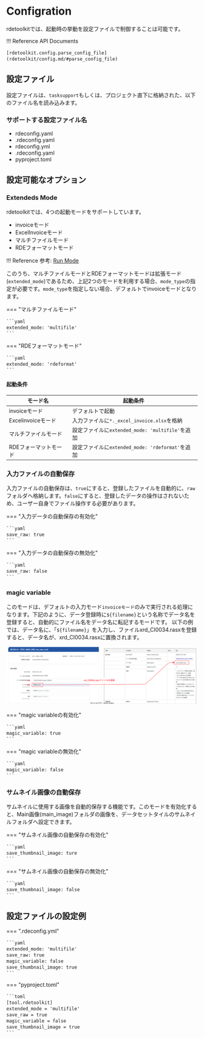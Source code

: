 # Configration

rdetoolkitでは、起動時の挙動を設定ファイルで制御することは可能です。

!!! Reference
    API Documents

    [rdetoolkit.config.parse_config_file](rdetoolkit/config.md/#parse_config_file)

## 設定ファイル

設定ファイルは、`tasksupport`もしくは、プロジェクト直下に格納された、以下のファイル名を読み込みます。

### サポートする設定ファイル名

- rdeconfig.yaml
- .rdeconfig.yaml
- rdeconfig.yml
- .rdeconfig.yaml
- pyproject.toml

## 設定可能なオプション

### Extendeds Mode

rdetoolkitでは、4つの起動モードをサポートしています。

- invoiceモード
- ExcelInvoiceモード
- マルチファイルモード
- RDEフォーマットモード

!!! Reference
    参考: [Run Mode](mode.md)

このうち、マルチファイルモードとRDEフォーマットモードは拡張モード(`extended_mode`)であるため、上記2つのモードを利用する場合、`mode_type`の指定が必要です。`mode_type`を指定しない場合、デフォルトでinvoiceモードとなります。

=== "マルチファイルモード"

    ```yaml
    extended_mode: 'multifile'
    ```

=== "RDEフォーマットモード"

    ```yaml
    extended_mode: 'rdeformat'
    ```

#### 起動条件

| モード名 | 起動条件 |
| --- | --- |
| invoiceモード | デフォルトで起動 |
| Excelinvoiceモード | 入力ファイルに`*._excel_invoice.xlsx`を格納 |
| マルチファイルモード | 設定ファイルに`extended_mode: 'multifile'`を追加 |
| RDEフォーマットモード | 設定ファイルに`extended_mode: 'rdeformat'`を追加 |

### 入力ファイルの自動保存

入力ファイルの自動保存は、`true`にすると、登録したファイルを自動的に、`raw`フォルダへ格納します。`false`にすると、登録したデータの操作はされないため、ユーザー自身でファイル操作する必要があります。

=== "入力データの自動保存の有効化"

    ```yaml
    save_raw: true
    ```

=== "入力データの自動保存の無効化"

    ```yaml
    save_raw: false
    ```

### magic variable

このモードは、デフォルトの入力モード`invoiceモード`のみで実行される処理になります。下記のように、データ登録時に`${filename}`という名称でデータ名を登録すると、自動的にファイル名をデータ名に転記するモードです。
以下の例では、データ名に、「`${filename}`」を入力し、ファイルxrd_CI0034.rasxを登録すると、データ名が、xrd_CI0034.rasxに置換されます。

![magic_filename](../img/magic_filename.svg)

=== "magic variableの有効化"

    ```yaml
    magic_variable: true
    ```

=== "magic variableの無効化"

    ```yaml
    magic_variable: false
    ```

### サムネイル画像の自動保存

サムネイルに使用する画像を自動的保存する機能です。このモードを有効化すると、Main画像(main_image)フォルダの画像を、データセットタイルのサムネイルフォルダへ設定できます。

=== "サムネイル画像の自動保存の有効化"

    ```yaml
    save_thumbnail_image: ture
    ```

=== "サムネイル画像の自動保存の無効化"

    ```yaml
    save_thumbnail_image: false
    ```

## 設定ファイルの設定例

=== ".rdeconfig.yml"

    ```yaml
    extended_mode: 'multifile'
    save_raw: true
    magic_variable: false
    save_thumbnail_image: true
    ```

=== "pyproject.toml"

    ```toml
    [tool.rdetoolkit]
    extended_mode = 'multifile'
    save_raw = true
    magic_variable = false
    save_thumbnail_image = true
    ```
